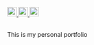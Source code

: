 
<a href="https://lokutech.github.io/portfolio/">
  <img src="https://img.shields.io/badge/Online_at_Github_Pages-success"  height="22">
</a> 

<a href="https://developer.mozilla.org/en-US/docs/Web/Guide/HTML/HTML5">
  <img src="https://img.shields.io/badge/HTML-E34F26?logo=html5&logoColor=white"  height="22">
</a> 

<a href="https://developer.mozilla.org/en-US/docs/Web/CSS">
  <img src="https://img.shields.io/badge/CSS-1572B6?logo=css3&logoColor=white"  height="22">
</a> <br /> <br />

This is my personal portfolio

